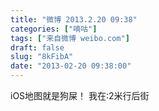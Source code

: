```yaml
---
title: "微博 2013.2.20 09:38"
categories: ["嘀咕"]
tags: ["来自微博 weibo.com"]
draft: false
slug: "8kFibA"
date: "2013-02-20 09:38:00"
---
```


<p>iOS地图就是狗屎！ 我在:2米行后街 ​​​​</p>
